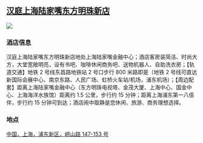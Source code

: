 ## [汉庭上海陆家嘴东方明珠新店](https://hotels.ctrip.com/hotels/68098606.html)

![](http://localhost:3000/hotel_id_011.jpg)

### 酒店信息

汉庭上海陆家嘴东方明珠新店地处上海陆家嘴金融中心；酒店客房装简洁、时尚大方，大堂宽敞明亮，设有书吧、咖啡休闲商务吧、送物机器人、自助洗衣房；【轨道交通】地铁 2 号线东昌路地铁站 2 号口步行 800 米路即是（地铁 2 号线可直达新国际会展中心、南京东路、人民广场、虹桥火车站/机场，浦东机场）；【周边配套】距离上海陆家嘴金融中心（东方明珠电视塔、金茂大厦、上海中心、国金中心、上海海洋水族馆）距离约 1.5 公里，步行约 15 分钟；距离上海浦东第一八佰伴，步行约 15 分钟可到达；酒店闹中取静是您休闲、旅游、商务理想选择。

### 地点

[中国，上海，浦东新区，崂山路 147-153 号](https://map.baidu.com/search/%E6%B1%89%E5%BA%AD%E4%B8%8A%E6%B5%B7%E9%99%86%E5%AE%B6%E5%98%B4%E4%B8%9C%E6%96%B9%E6%98%8E%E7%8F%A0%E6%96%B0%E5%BA%97/@13528033.975,3642090.89,19z?querytype=s&da_src=shareurl&wd=%E6%B1%89%E5%BA%AD%E4%B8%8A%E6%B5%B7%E9%99%86%E5%AE%B6%E5%98%B4%E4%B8%9C%E6%96%B9%E6%98%8E%E7%8F%A0%E6%96%B0%E5%BA%97&c=289&src=0&pn=0&sug=0&l=19&b=(13528564.6569646,3639619.0985788;13529588.6569646,3640124.0985788)&from=webmap&biz_forward=%7B%22scaler%22:2,%22styles%22:%22pl%22%7D&device_ratio=2)